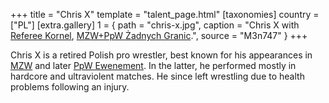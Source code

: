 +++
title = "Chris X"
template = "talent_page.html"
[taxonomies]
country = ["PL"]
[extra.gallery]
1 = { path = "chris-x.jpg", caption = "Chris X with [Referee Kornel](@/e/ppw/sedzia-kornel.md), [MZW+PpW Żadnych Granic](@/e/mzw/2023-09-23-mzw_ppw-zadnych-granic.md).", source = "M3n747" }
+++

Chris X is a retired Polish pro wrestler, best known for his appearances in [MZW](@/o/mzw.md) and later [PpW Ewenement](@/o/ppw.md). In the latter, he performed mostly in hardcore and ultraviolent matches. He since left wrestling due to health problems following an injury.
